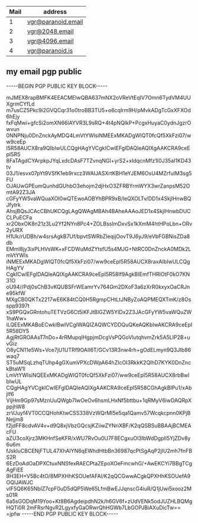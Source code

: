  
 
| Mail  |  address  |
| ------------ | ------------ |
|  1 |  vgr@paranoid.email |
|  2 |  vgr@2048.email |
|  3 |  vgr@4096.email  |
|  4 |  vgr@paranoid.is  |

## my email pgp public
-----BEGIN PGP PUBLIC KEY BLOCK-----

mJMEX8rapBMFK4EEACMEIwQBA637mNX2oVReVtEqIV7Omn6TydVM4UUXgrmCYfLd
m7usCZ5Pkc9i2GVQCqr31o0troBB3TU5+o6cqlrm9H/pMvkADgTcGxXFXOd6hEjy
fxFqMwi+gfcSi2omXN66lAYVR3L9sRQ+4t4pNQIkP+PcgxHuyaC0ydnJgzrOwvun
0NNPNju0DnZnckAyMDQ4LmVtYWlsiNMEExMKADgWIQT0fcQf5XkFzi07/ww9ceEp
I5R58AUCX8ra9QIbIwULCQgHAgYVCgkICwIEFgIDAQIeAQIXgAAKCRA9ceEpI5R5
8FaTAgdCYArpkpJYqLxdcDAsF7TZvnqNGl+yrS2+xIdqcnMfz1I0J35aI1KD43tv
03J1/esvx07pYt9VSfK1eb9rxcz3WAIJASXrtKBH1eYJEM6OsU4MZrfuIM3sg5FU
OJAUwGPEumQunhdGUhbO3ehojm2djHxO3ZFRBYrmWYX3wrZanpsM52OmtA92Z3JA
cGFyYW5vaWQuaXOI0wQTEwoAOBYhBPR9xB/leQXOLTv/DD1x4SkjlHnwBQJfytrk
AhsjBQsJCAcCBhUKCQgLAgQWAgMBAh4BAheAAAoJED1x4SkjlHnwbDUCCLPuECFa
xr2ObxOK8n21z3Lu2Yf2NYn8Pc4+ZOLBssImDxvSx1kXmM4htHPoLbn+ORv2yURX
H1Uk/rUDBh/w4srsAgkB7Uf/bpvtSWRbZIeqijOovT9J6yJ9/eVbFGBNisZDa8db
EMml8jy3ixPLHVsWK+xFCDWuMdZYtsfU5s4MJG+NtRC0DnZnckA0MDk2LmVtYWls
iNMEExMKADgWIQT0fcQf5XkFzi07/ww9ceEpI5R58AUCX8raxAIbIwULCQgHAgYV
CgkICwIEFgIDAQIeAQIXgAAKCRA9ceEpI5R58If9AgkBIEmfTHRIOtF0kO7KN31O
oU94//Pdj0sChB3vKQUBSFrWEamrYv764Gm2DXoF3a6zXrR0kxyxOaCRJne95kfW
MXgCB0QKTx2217wE6K84tCQ0H5RgmpCHtLtJNByZoAQPMEQXTmK/z8Osspp9397t
xS9PGQxGRntohuTETVzG6Ct5iKFJtBlGZW5YIDx2Z3JAcGFyYW5vaWQuZW1haWw+
iLQEExMKABoECwkIBwIVCgIWAQIZAQWCYDDQuQKeAQKbIwAKCRA9ceEpI5R58DY5
AgjRtGROAAsT7nDo+4rRMupqlHgpjmDcgVsPQGoVlutqhvmZrk5A5LIP2B+uvGiz
O8yCN11e5Ws+Vce7jU1UTRf9OAII6T/GCv13R3nw4rh+gOdELmyn9Q3JIb86waq7
ST5uMSqLzhqTUhp4gGXumVPXcDWpA64hZIcOI3RkkK2QlhD7KYK0DnZnckBtaW1l
LmVtYWlsiNQEExMKADgWIQT0fcQf5XkFzi07/ww9ceEpI5R58AUCX8rbBwIbIwUL
CQgHAgYVCgkICwIEFgIDAQIeAQIXgAAKCRA9ceEpI5R58CGhAgkBIPu1/xAbjIf6
VijHm9Gp97sMznUuQWgb7IwOeOv6hsmLHxNf5bttbu+1qRMyV6iwDAQRpXppjhW8
zrVJuyf4VT0CCQHohKtwCSS338VzWQrMI5e5qa1Qamv57Wcqkcpnn0KPjBNejjm8
f2jdFF8cdvAV4v+d9Q8xjVbzGQcsjKZiiwZYNriXBF/K2qQSBSuBBAAjBCMEAcFU
aZU3coXjrz3MKHnfSeKFR/xWU7RvOu0U7F8ECgxuOl3IbWdDgpIl5YjZDv8y6u6m
fJskluCBCENjFTUL47XhAIYN6qEWhdHtbBn36987qcPtSgAqP2jIU2mh7fnFBS2R
6EzDoAdOaDPXCtuxNNSfexRAECPtaZEpoXOeFmcwhG/+AwEKCYi7BBgTCgAgFiEE
9H3EH+V5Bc4tO/8MPXHhKSOUefAFAl/K2qQCGwwACgkQPXHhKSOUefA9OQIJAWJC
vIF5Q6K65NblZ7cpF0uD5dQP5We65LfmBwEJJqnscG4iuR/Q1jUwi5xooz2Ms01R
6a5sGODqM19Yoo+Kt8B6AgdeipdhN2k/h6GV6f+zUdVENk5odJUZHLBQMgHQTi0R
2mFRsrNgvR2LgyxfyGaORwrQhHGWb7LbGOPJBiAXuDicTw==
=jpfw
-----END PGP PUBLIC KEY BLOCK-----
```
